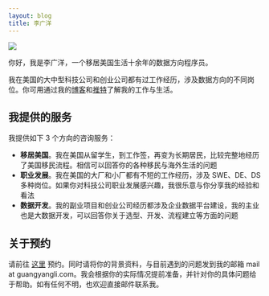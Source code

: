 ```yaml
---
layout: blog
title: 李广洋
---
```


![](/images/avatars/guangyangli.jpg)

你好，我是李广洋，一个移居美国生活十余年的数据方向程序员。

我在美国的大中型科技公司和创业公司都有过工作经历，涉及数据方向的不同岗位。你可用通过我的[博客](https://guangyang.li/)和[推特](https://twitter.com/guangyang_li)了解我的工作与生活。

## 我提供的服务

我提供如下 3 个方向的咨询服务：

- **移居美国**。我在美国从留学生，到工作签，再变为长期居民，比较完整地经历了美国移民流程。相信可以回答你的各种移民与海外生活的问题
- **职业发展**。我在美国的大厂和小厂都有不短的工作经历，涉及 SWE、DE、DS 多种岗位。如果你对科技公司职业发展感兴趣，我很乐意与你分享我的经验和看法
- **数据开发**。我的副业项目和创业公司经历都涉及企业数据平台建设，我的主业也是大数据开发，可以回答你关于选型、开发、流程建立等方面的问题

## 关于预约

请前往 [这里](https://cal.com/guangyangli) 预约。同时请将你的背景资料，与目前遇到的问题发到我的邮箱 mail at guangyangli.com。我会根据你的实际情况提前准备，并针对你的具体问题给于帮助。如有任何不明，也欢迎直接邮件联系我。
